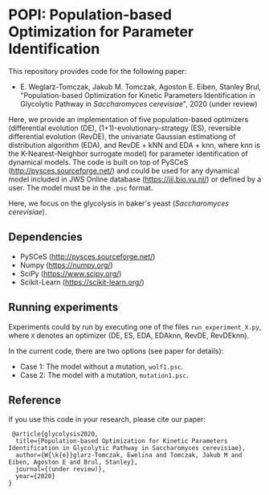 # POPI: Population-based Optimization for Parameter Identification
This repository provides code for the following paper:
- E. Weglarz-Tomczak, Jakub M. Tomczak, Agoston E. Eiben, Stanley Brul, "Population-based Optimization for Kinetic Parameters Identification in Glycolytic Pathway in *Saccharomyces cerevisiae*", 2020 (under review)

Here, we provide an implementation of five population-based optimizers (differential evolution (DE), (1+1)-evolutionary-strategy (ES), reversible differential evolution (RevDE), the univariate Gaussian estimationg of distribution algorithm (EDA), and RevDE + kNN and EDA + knn, where knn is the K-Nearest-Neighbor surrogate model) for parameter identification of dynamical models. The code is built on top of PySCeS (http://pysces.sourceforge.net/) and could be used for any dynamical model included in JWS Online database (https://jjj.bio.vu.nl/) or defined by a user. The model must be in the `.psc` format.

Here, we focus on the glycolysis in baker's yeast (*Saccharomyces cerevisiae*).

## Dependencies
- PySCeS (http://pysces.sourceforge.net/)
- Numpy (https://numpy.org/)
- SciPy (https://www.scipy.org/)
- Scikit-Learn (https://scikit-learn.org/)

## Running experiments
Experiments could by run by executing one of the files `run_experiment_X.py`, where `X` denotes an optimizer (DE, ES, EDA, EDAknn, RevDE, RevDEknn).

In the current code, there are two options (see paper for details):
- Case 1: The model without a mutation, `wolf1.psc`.
 - Case 2: The model with a mutation, `mutation1.psc`.
 
 ## Reference
 If you use this code in your research, please cite our paper:
```
 @article{glycolysis2020, 
  title={Population-based Optimization for Kinetic Parameters Identification in Glycolytic Pathway in Saccharomyces cerevisiae}, 
  author={W{\k{e}}glarz-Tomczak, Ewelina and Tomczak, Jakub M and Eiben, Agoston E and Brul, Stanley}, 
  journal={(under review)}, 
  year={2020}
}
```